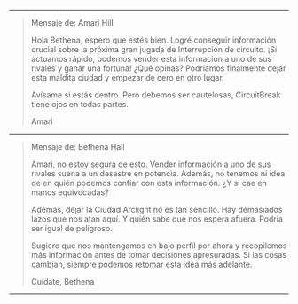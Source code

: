 
---

> Mensaje de: Amari Hill
> 
> Hola Bethena, espero que estés bien. Logré conseguir información crucial sobre la próxima gran jugada de Interrupción de circuito. ¡Si actuamos rápido, podemos vender esta información a uno de sus rivales y ganar una fortuna! ¿Qué opinas? Podríamos finalmente dejar esta maldita ciudad y empezar de cero en otro lugar.
> 
> Avísame si estás dentro. Pero debemos ser cautelosas, CircuitBreak tiene ojos en todas partes.
> 
> Amari

---

> Mensaje de: Bethena Hall
>
> Amari, no estoy segura de esto. Vender información a uno de sus rivales suena a un desastre en potencia. Además, no tenemos ni idea de en quién podemos confiar con esta información. ¿Y si cae en manos equivocadas?
>
> Además, dejar la Ciudad Arclight no es tan sencillo. Hay demasiados lazos que nos atan aquí. Y quién sabe qué nos espera afuera. Podría ser igual de peligroso.
>
> Sugiero que nos mantengamos en bajo perfil por ahora y recopilemos más información antes de tomar decisiones apresuradas. Si las cosas cambian, siempre podemos retomar esta idea más adelante.
>
> Cuídate,
> Bethena

---
